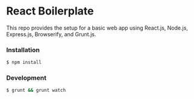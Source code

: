 # React Boilerplate

This repo provides the setup for a basic web app using React.js, Node.js, Express.js, Browserify, and Grunt.js.

### Installation

````bash
$ npm install
````

### Development

````bash
$ grunt && grunt watch
````
